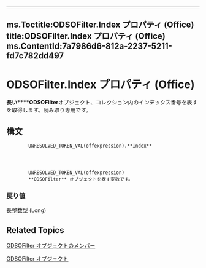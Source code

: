 

---
ms.Toctitle:ODSOFilter.Index プロパティ (Office)
title:ODSOFilter.Index プロパティ (Office)
ms.ContentId:7a7986d6-812a-2237-5211-fd7c782dd497
---
# ODSOFilter.Index プロパティ (Office)




**長い****ODSOFilter**オブジェクト、コレクション内のインデックス番号を表すを取得します。読み取り専用です。

## 構文

            UNRESOLVED_TOKEN_VAL(offexpression).**Index**




            UNRESOLVED_TOKEN_VAL(offexpression)
            **ODSOFilter** オブジェクトを表す変数です。

### 戻り値
長整数型 (Long)





## Related Topics

[ODSOFilter オブジェクトのメンバー](2c4eeced-e51f-fbf9-65e5-93c06f099d58.md)

[ODSOFilter オブジェクト](9c1babb7-31af-3c43-47ae-3864f6462c27.md)




